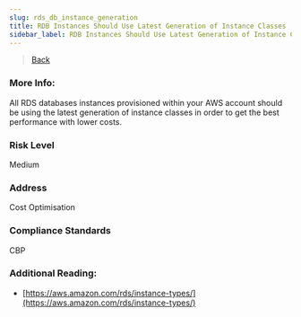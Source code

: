 ```yaml
---
slug: rds_db_instance_generation
title: RDB Instances Should Use Latest Generation of Instance Classes
sidebar_label: RDB Instances Should Use Latest Generation of Instance Classes
---
```

> [Back](../../rdsmonitoring)

### More Info:
All RDS databases instances provisioned within your AWS account should be using the latest generation of instance classes in order to get the best performance with lower costs.

### Risk Level
Medium

### Address
Cost Optimisation

### Compliance Standards
CBP

### Additional Reading:
- [https://aws.amazon.com/rds/instance-types/](https://aws.amazon.com/rds/instance-types/) 

